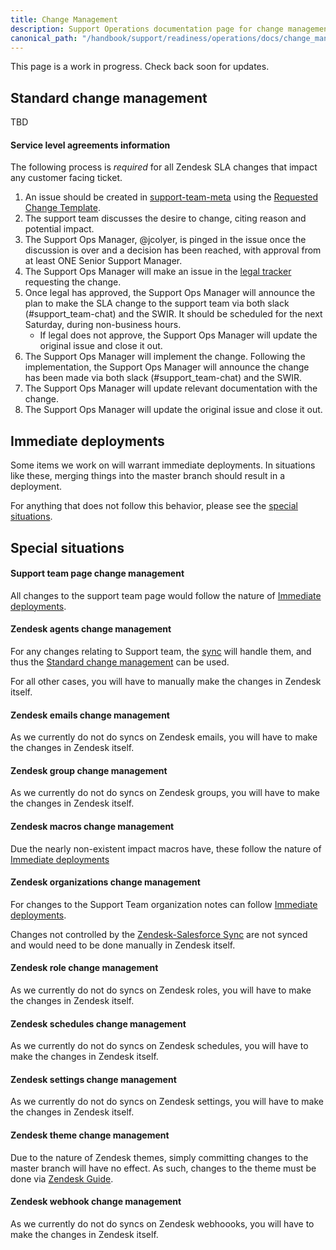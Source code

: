 ```yaml
---
title: Change Management
description: Support Operations documentation page for change management
canonical_path: "/handbook/support/readiness/operations/docs/change_management"
---
```


This page is a work in progress. Check back soon for updates.

## Standard change management

TBD

#### Service level agreements information

The following process is _required_ for all Zendesk SLA changes that impact any
customer facing ticket.

1. An issue should be created in
   [support-team-meta](https://gitlab.com/gitlab-com/support/support-team-meta/)
   using the
   [Requested Change Template](https://gitlab.com/gitlab-com/support/support-team-meta/-/issues/new?issuable_template=Requested%20Change).
1. The support team discusses the desire to change, citing reason and potential
   impact.
1. The Support Ops Manager, @jcolyer, is pinged in the issue once the
   discussion is over and a decision has been reached, with approval from at
   least ONE Senior Support Manager.
1. The Support Ops Manager will make an issue in the
   [legal tracker](https://gitlab.com/gitlab-com/legal-and-compliance/-/issues)
   requesting the change.
1. Once legal has approved, the Support Ops Manager will announce the plan to
   make the SLA change to the support team via both slack (#support_team-chat)
   and the SWIR. It should be scheduled for the next Saturday, during
   non-business hours.
   - If legal does not approve, the Support Ops Manager will update the
     original issue and close it out.
1. The Support Ops Manager will implement the change. Following the
   implementation, the Support Ops Manager will announce the change has been
   made via both slack (#support_team-chat) and the SWIR.
1. The Support Ops Manager will update relevant documentation with the change.
1. The Support Ops Manager will update the original issue and close it out.

## Immediate deployments

Some items we work on will warrant immediate deployments. In situations like
these, merging things into the master branch should result in a deployment.

For anything that does not follow this behavior, please see the
[special situations](#special-situations).

## Special situations

#### Support team page change management

All changes to the support team page would follow the nature of
[Immediate deployments](#immediate-deployments).

#### Zendesk agents change management

For any changes relating to Support team, the
[sync](/handbook/support/readiness/operations/docs/zendesk/agents#support-team)
will handle them, and thus the
[Standard change management](#standard-change-management) can be used.

For all other cases, you will have to manually make the changes in Zendesk
itself.

#### Zendesk emails change management

As we currently do not do syncs on Zendesk emails, you will have to make the
changes in Zendesk itself.

#### Zendesk group change management

As we currently do not do syncs on Zendesk groups, you will have to make the
changes in Zendesk itself.

#### Zendesk macros change management

Due the nearly non-existent impact macros have, these follow the nature of
[Immediate deployments](#immediate-deployments)

#### Zendesk organizations change management

For changes to the Support Team organization notes can follow
[Immediate deployments](#immediate-deployments).

Changes not controlled by the
[Zendesk-Salesforce Sync](/handbook/support/readiness/operations/docs/zendesk/zendesk_salesforce_sync)
are not synced and would need to be done manually in Zendesk itself.

#### Zendesk role change management

As we currently do not do syncs on Zendesk roles, you will have to make the
changes in Zendesk itself.

#### Zendesk schedules change management

As we currently do not do syncs on Zendesk schedules, you will have to make the
changes in Zendesk itself.

#### Zendesk settings change management

As we currently do not do syncs on Zendesk settings, you will have to make the
changes in Zendesk itself.

#### Zendesk theme change management

Due to the nature of Zendesk themes, simply committing changes to the master
branch will have no effect. As such, changes to the theme must be done via
[Zendesk Guide](/handbook/support/readiness/operations/docs/zendesk/guide).

#### Zendesk webhook change management

As we currently do not do syncs on Zendesk webhoooks, you will have to make the
changes in Zendesk itself.
